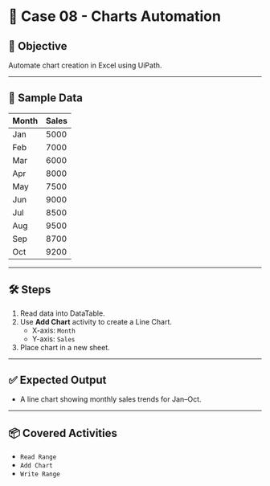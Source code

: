 # 📘 Case 08 - Charts Automation

## 🎯 Objective
Automate chart creation in Excel using UiPath.

---

## 📝 Sample Data
| Month | Sales |
|-------|-------|
| Jan   | 5000  |
| Feb   | 7000  |
| Mar   | 6000  |
| Apr   | 8000  |
| May   | 7500  |
| Jun   | 9000  |
| Jul   | 8500  |
| Aug   | 9500  |
| Sep   | 8700  |
| Oct   | 9200  |

---

## 🛠️ Steps
1. Read data into DataTable.
2. Use **Add Chart** activity to create a Line Chart.
   - X-axis: `Month`
   - Y-axis: `Sales`
3. Place chart in a new sheet.

---

## ✅ Expected Output
- A line chart showing monthly sales trends for Jan–Oct.

---

## 📦 Covered Activities
- `Read Range`  
- `Add Chart`  
- `Write Range`
